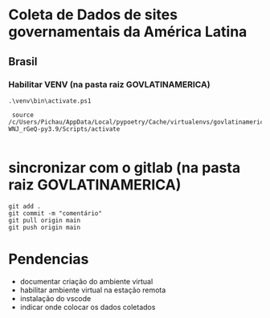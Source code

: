 # Coleta de Dados de sites governamentais da América Latina

## Brasil

### Habilitar VENV (na pasta raiz GOVLATINAMERICA)
```
.\venv\bin\activate.ps1

 source /c/Users/Pichau/AppData/Local/pypoetry/Cache/virtualenvs/govlatinamerica-WNJ_rGeQ-py3.9/Scripts/activate
 
```
# sincronizar com o gitlab (na pasta raiz GOVLATINAMERICA)

```
git add .
git commit -m "comentário"
git pull origin main 
git push origin main
```

# Pendencias

- documentar criação do ambiente virtual
- habilitar ambiente virtual na estação remota
- instalação do vscode
- indicar onde colocar os dados coletados